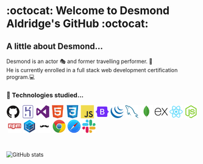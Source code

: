 # :octocat: Welcome to Desmond Aldridge's GitHub :octocat: 

## A little about Desmond...

Desmond is an actor 🎭 and former travelling performer. 🎪 <br>
He is currently enrolled in a full stack web development certification program.💻 
<br>
  
### 🌱 Technologies studied...

<img src="https://raw.githubusercontent.com/izumin5210/emojipack-for-devicon/master/png/github.png" width=35px>&nbsp;<img src="https://raw.githubusercontent.com/izumin5210/emojipack-for-devicon/master/png/heroku.png" width=35px>&nbsp;<img src="https://raw.githubusercontent.com/devicons/devicon/40cd6bc89a299dc50ac289f8e3b071d0dff49d9c/icons/visualstudio/visualstudio-plain.svg" width=35px>&nbsp;<img src="https://raw.githubusercontent.com/izumin5210/emojipack-for-devicon/master/png/html5.png" width=35px>&nbsp;<img src="https://raw.githubusercontent.com/izumin5210/emojipack-for-devicon/master/png/css3.png" width=35px>&nbsp;<img src="https://raw.githubusercontent.com/izumin5210/emojipack-for-devicon/master/png/javascript.png" width=35px>&nbsp;<img src="https://raw.githubusercontent.com/devicons/devicon/40cd6bc89a299dc50ac289f8e3b071d0dff49d9c/icons/bootstrap/bootstrap-plain.svg" width=35px>&nbsp;<img src="https://raw.githubusercontent.com/devicons/devicon/40cd6bc89a299dc50ac289f8e3b071d0dff49d9c/icons/jquery/jquery-original.svg" width=35px>&nbsp;<img src="https://raw.githubusercontent.com/izumin5210/emojipack-for-devicon/master/png/mysql.png" width=35px>&nbsp;<img src="https://raw.githubusercontent.com/izumin5210/emojipack-for-devicon/master/png/mongodb.png" width=35px>&nbsp;<img src="https://raw.githubusercontent.com/devicons/devicon/40cd6bc89a299dc50ac289f8e3b071d0dff49d9c/icons/express/express-original.svg" width=35px>&nbsp;<img src="https://raw.githubusercontent.com/izumin5210/emojipack-for-devicon/master/png/react.png" width=35px>&nbsp;<img src="https://raw.githubusercontent.com/izumin5210/emojipack-for-devicon/master/png/nodejs.png" width=35px>&nbsp;<img src="https://raw.githubusercontent.com/devicons/devicon/40cd6bc89a299dc50ac289f8e3b071d0dff49d9c/icons/npm/npm-original-wordmark.svg" width=35px>&nbsp;<img src="https://raw.githubusercontent.com/devicons/devicon/40cd6bc89a299dc50ac289f8e3b071d0dff49d9c/icons/sequelize/sequelize-original.svg" width=35px>&nbsp;<img src="https://raw.githubusercontent.com/devicons/devicon/40cd6bc89a299dc50ac289f8e3b071d0dff49d9c/icons/handlebars/handlebars-original.svg" width=35px>&nbsp;<img src="https://raw.githubusercontent.com/izumin5210/emojipack-for-devicon/master/png/chrome.png" width=35px>&nbsp;<img src="https://raw.githubusercontent.com/izumin5210/emojipack-for-devicon/master/png/safari.png" width=35px>&nbsp;<img src="https://raw.githubusercontent.com/devicons/devicon/40cd6bc89a299dc50ac289f8e3b071d0dff49d9c/icons/slack/slack-original.svg" width=35px>

<br>

![GitHub stats](https://github-readme-stats.vercel.app/api?username=DesmondAldridge&show_icons=true)
